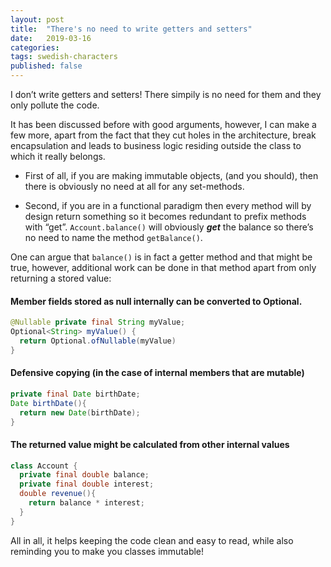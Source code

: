 ```yaml
---
layout: post
title:  "There's no need to write getters and setters"
date:   2019-03-16
categories:
tags: swedish-characters
published: false
---
```

I don’t write getters and setters! There simpily is no need for them and they only pollute the code.

It has been discussed before with good arguments, however, I can make a few more, apart from the fact that they cut holes in the architecture, break encapsulation and leads to business logic residing outside the class to which it really belongs.

* First of all, if you are making immutable objects, (and you should), then there is obviously no need at all for any set-methods.

* Second, if you are in a functional paradigm then every method will by design return something so it becomes redundant to prefix methods with “get”. `Account.balance()` will obviously **_get_** the balance so there’s no need to name the method `getBalance()`.

One can argue that `balance()` is in fact a getter method and that might be true, however, additional work can be done in that method apart from only returning a stored value:

#### Member fields stored as null internally can be converted to Optional.
```java
@Nullable private final String myValue;
Optional<String> myValue() {
  return Optional.ofNullable(myValue)
}
```

#### Defensive copying (in the case of internal members that are mutable)
```java
private final Date birthDate;
Date birthDate(){
  return new Date(birthDate);
}
```

#### The returned value might be calculated from other internal values

```java
class Account {
  private final double balance;
  private final double interest;
  double revenue(){
    return balance * interest;
  }
}
```

All in all, it helps keeping the code clean and easy to read, while also reminding you to make you classes immutable!
